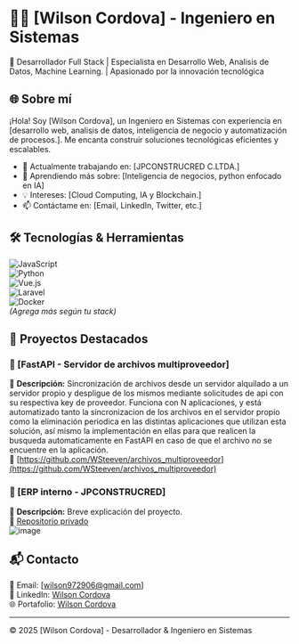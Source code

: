 # 👨‍💻 [Wilson Cordova] - Ingeniero en Sistemas  

🚀 Desarrollador Full Stack | Especialista en Desarrollo Web, Analisis de Datos, Machine Learning. | Apasionado por la innovación tecnológica  

## 🌐 Sobre mí  
¡Hola! Soy [Wilson Cordova], un Ingeniero en Sistemas con experiencia en [desarrollo web, analisis de datos, inteligencia de negocio y automatización de procesos.]. Me encanta construir soluciones tecnológicas eficientes y escalables.  

- 🔭 Actualmente trabajando en: [JPCONSTRUCRED C.LTDA.]  
- 🌱 Aprendiendo más sobre: [Inteligencia de negocios, python enfocado en IA]  
- 💡 Intereses: [Cloud Computing, IA y Blockchain.]  
- 📫 Contáctame en: [Email, LinkedIn, Twitter, etc.]  

## 🛠️ Tecnologías & Herramientas  
![JavaScript](https://img.shields.io/badge/-JavaScript-F7DF1E?style=flat&logo=javascript&logoColor=black)  
![Python](https://img.shields.io/badge/-Python-3776AB?style=flat&logo=python&logoColor=white)  
![Vue.js](https://img.shields.io/badge/-Vue.js-4FC08D?style=flat&logo=vue.js&logoColor=white)  
![Laravel](https://img.shields.io/badge/-Laravel-FF2D20?style=flat&logo=laravel&logoColor=white)  
![Docker](https://img.shields.io/badge/-Docker-2496ED?style=flat&logo=docker&logoColor=white)  
*(Agrega más según tu stack)*  

## 📂 Proyectos Destacados  
### 🔹 [FastAPI - Servidor de archivos multiproveedor]  
📌 **Descripción:** Sincronización de archivos desde un servidor alquilado a un servidor propio y despligue de los mismos mediante solicitudes de api con su respectiva key de proveedor. Funciona con N aplicaciones, y está automatizado tanto la sincronizacion de los archivos en el servidor propio como la eliminación periodica en las distintas aplicaciones que utilizan esta solución, así mismo la implementación en ellas para que realicen la busqueda automaticamente en FastAPI en caso de que el archivo no se encuentre en la aplicación.  
🔗 [https://github.com/WSteeven/archivos_multiproveedor](https://github.com/WSteeven/archivos_multiproveedor)  

### 🔹 [ERP interno  - JPCONSTRUCRED]  
📌 **Descripción:** Breve explicación del proyecto.  
🔗 [Repositorio privado](sistema.jpconstrucred.com)  
![image](https://github.com/user-attachments/assets/a0198ae4-70a9-4839-8621-1c291e5a5cad)


## 📬 Contacto  
📧 Email: [wilson972906@gmail.com]  
💼 LinkedIn: [Wilson Cordova](https://www.linkedin.com/in/wilson-cordova-78a247ba/)  
🌐 Portafolio: [Wilson Cordova](wilson-cordova.is-a.dev)  

---  

© 2025 [Wilson Cordova] - Desarrollador & Ingeniero en Sistemas  
